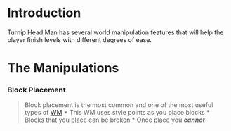 # **Introduction** #

Turnip Head Man has several world manipulation features that will help the player finish levels with different degrees of ease.



# **The Manipulations** #

### Block Placement ###
> Block placement is the most common and one of the most useful types of [WM](World_Manipulation.md)
    * This WM uses style points as you place blocks
    * Blocks that you place can be broken
    * Once place you **_cannot_**